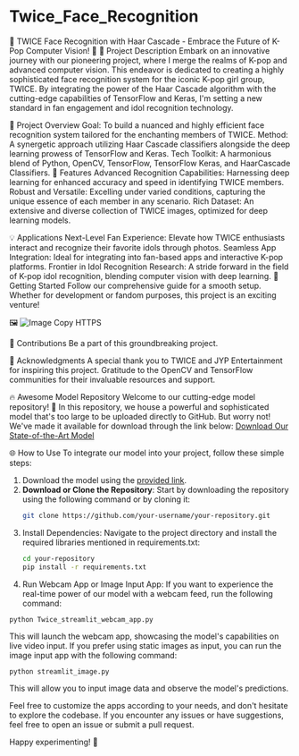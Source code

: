 # Twice_Face_Recognition

🌟 TWICE Face Recognition with Haar Cascade - Embrace the Future of K-Pop Computer Vision! 🌟
📌 Project Description
Embark on an innovative journey with our pioneering project, where I merge the realms of K-pop and advanced computer vision. This endeavor is dedicated to creating a highly sophisticated face recognition system for the iconic K-pop girl group, TWICE. By integrating the power of the Haar Cascade algorithm with the cutting-edge capabilities of TensorFlow and Keras, I'm setting a new standard in fan engagement and idol recognition technology.

🚀 Project Overview
Goal: To build a nuanced and highly efficient face recognition system tailored for the enchanting members of TWICE.
Method: A synergetic approach utilizing Haar Cascade classifiers alongside the deep learning prowess of TensorFlow and Keras.
Tech Toolkit: A harmonious blend of Python, OpenCV, TensorFlow, TensorFlow Keras, and HaarCascade Classifiers.
🌈 Features
Advanced Recognition Capabilities: Harnessing deep learning for enhanced accuracy and speed in identifying TWICE members.
Robust and Versatile: Excelling under varied conditions, capturing the unique essence of each member in any scenario.
Rich Dataset: An extensive and diverse collection of TWICE images, optimized for deep learning models.

💡 Applications
Next-Level Fan Experience: Elevate how TWICE enthusiasts interact and recognize their favorite idols through photos.
Seamless App Integration: Ideal for integrating into fan-based apps and interactive K-pop platforms.
Frontier in Idol Recognition Research: A stride forward in the field of K-pop idol recognition, blending computer vision with deep learning.
🌟 Getting Started
Follow our comprehensive guide for a smooth setup. Whether for development or fandom purposes, this project is an exciting venture!

🖼️ ![Image Copy HTTPS](https://glittermagazine.co/wp-content/uploads/2021/03/121085077_2845394672408962_8501125784124460371_o.jpg)

🤝 Contributions
Be a part of this groundbreaking project.

👏 Acknowledgments
A special thank you to TWICE and JYP Entertainment for inspiring this project.
Gratitude to the OpenCV and TensorFlow communities for their invaluable resources and support.

🔥 Awesome Model Repository
Welcome to our cutting-edge model repository! 🚀 In this repository, we house a powerful and sophisticated model that's too large to be uploaded directly to GitHub. But worry not! We've made it available for download through the link below:
[Download Our State-of-the-Art Model](https://drive.google.com/file/d/1XYwe0s_CxWdUpujz5Wb38iqiz_WR6Q38/view?usp=sharing)


🌐 How to Use
To integrate our model into your project, follow these simple steps:
1. Download the model using the [provided link](https://drive.google.com/file/d/1XYwe0s_CxWdUpujz5Wb38iqiz_WR6Q38/view?usp=sharing).
2. **Download or Clone the Repository**: Start by downloading the repository using the following command or by cloning it:
   ```bash
   git clone https://github.com/your-username/your-repository.git
   ```
3. Install Dependencies: Navigate to the project directory and install the required libraries mentioned in requirements.txt:
   ```bash
   cd your-repository
   pip install -r requirements.txt
   ```
4. Run Webcam App or Image Input App:
If you want to experience the real-time power of our model with a webcam feed, run the following command:
  ```
  python Twice_streamlit_webcam_app.py
  ```
This will launch the webcam app, showcasing the model's capabilities on live video input.
If you prefer using static images as input, you can run the image input app with the following command:
  ```
  python streamlit_image.py
  ```
This will allow you to input image data and observe the model's predictions.

Feel free to customize the apps according to your needs, and don't hesitate to explore the codebase. If you encounter any issues or have suggestions, feel free to open an issue or submit a pull request.

Happy experimenting! 🚀

